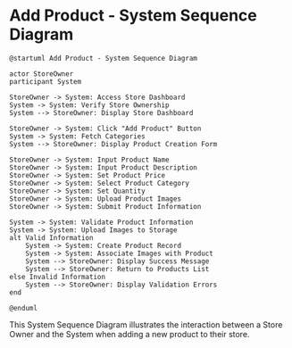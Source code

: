 # Add Product - System Sequence Diagram

```plantuml
@startuml Add Product - System Sequence Diagram

actor StoreOwner
participant System

StoreOwner -> System: Access Store Dashboard
System -> System: Verify Store Ownership
System --> StoreOwner: Display Store Dashboard

StoreOwner -> System: Click "Add Product" Button
System -> System: Fetch Categories
System --> StoreOwner: Display Product Creation Form

StoreOwner -> System: Input Product Name
StoreOwner -> System: Input Product Description
StoreOwner -> System: Set Product Price
StoreOwner -> System: Select Product Category
StoreOwner -> System: Set Quantity
StoreOwner -> System: Upload Product Images
StoreOwner -> System: Submit Product Information

System -> System: Validate Product Information
System -> System: Upload Images to Storage
alt Valid Information
    System -> System: Create Product Record
    System -> System: Associate Images with Product
    System --> StoreOwner: Display Success Message
    System --> StoreOwner: Return to Products List
else Invalid Information
    System --> StoreOwner: Display Validation Errors
end

@enduml
```

This System Sequence Diagram illustrates the interaction between a Store Owner and the System when adding a new product to their store.
